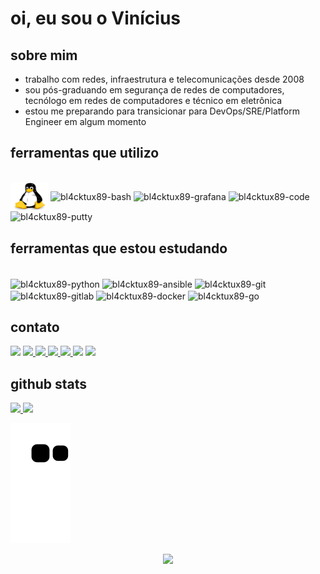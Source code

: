 <h1 align="left"> oi, eu sou o Vinícius </h1>

<h2 align="left"> sobre mim </h2>
<ul align="left">
  <li>trabalho com redes, infraestrutura e telecomunicações desde 2008</li>
  <li>sou pós-graduando em segurança de redes de computadores, tecnólogo em redes de computadores e técnico em eletrônica</li>
  <li>estou me preparando para transicionar para DevOps/SRE/Platform Engineer em algum momento</li>
</ul>

<h2 align="left">ferramentas que utilizo</h2>
<div align="left" style="display: inline_block"><br>
  <img align="center" alt="bl4cktux89-linux" height="45" width="60" src="https://github.com/devicons/devicon/blob/master/icons/linux/linux-original.svg">
  <img align="center" alt="bl4cktux89-bash" height="45" width="60" src="https://cdn.jsdelivr.net/gh/devicons/devicon/icons/bash/bash-original.svg">
  <img align="center" alt="bl4cktux89-grafana" height="45" width="60" src="https://cdn.jsdelivr.net/gh/devicons/devicon/icons/grafana/grafana-original.svg" />
  <img align="center" alt="bl4cktux89-code" height="45" width="60" src="https://cdn.jsdelivr.net/gh/devicons/devicon/icons/vscode/vscode-original.svg">
  <img align="center" alt="bl4cktux89-putty" height="45" width="60" src="https://cdn.jsdelivr.net/gh/devicons/devicon/icons/putty/putty-original.svg" />       
</div>

<h2 align="left">ferramentas que estou estudando</h2>
<div align="left" style="display: inline_block"><br>
  <img align="center" alt="bl4cktux89-python" height="45" width="60" src="https://cdn.jsdelivr.net/gh/devicons/devicon/icons/python/python-original.svg">
  <img align="center" alt="bl4cktux89-ansible" height="45" width="60" src="https://cdn.jsdelivr.net/gh/devicons/devicon/icons/ansible/ansible-original.svg" /> 
  <img align="center" alt="bl4cktux89-git" height="45" width="60" src="https://cdn.jsdelivr.net/gh/devicons/devicon/icons/git/git-original.svg">
  <img align="center" alt="bl4cktux89-gitlab" height="45" width="60" src="https://cdn.jsdelivr.net/gh/devicons/devicon/icons/gitlab/gitlab-original.svg" />
  <img align="center" alt="bl4cktux89-docker" height="45" width="60" src="https://cdn.jsdelivr.net/gh/devicons/devicon/icons/docker/docker-original.svg">
  <img align="center" alt="bl4cktux89-go" height="45" width="60" src="https://cdn.jsdelivr.net/gh/devicons/devicon/icons/go/go-original.svg">
</div>

<h2 align="left"> contato </h2>
<div align="left">
  <a href="https://www.linkedin.com/in/vinicius-santana-da-silva" target="_blank"><img src="https://img.shields.io/badge/-LinkedIn-%230077B5?style=for-the-badge&logo=linkedin&logoColor=white" target="_blank"></a>
  <a href="https://t.me/bl4cktux89" target="_blank"><img src="https://img.shields.io/badge/Telegram-2CA5E0?style=for-the-badge&logo=telegram&logoColor=white">
  <a href="https://linktr.ee/bl4cktux89" target="_blank"><img src="https://img.shields.io/badge/linktree-39E09B?style=for-the-badge&logo=linktree&logoColor=white">
  <a href="https://www.twitch.tv/bl4cktux89" target="_blank"><img src="https://img.shields.io/badge/Twitch-9146FF?style=for-the-badge&logo=twitch&logoColor=white">
  <a href="https://www.youtube.com/channel/UCV_Yue-jXFiVJ4pWzeUQmgg" target="_blank"><img src="https://img.shields.io/badge/YouTube-FF0000?style=for-the-badge&logo=youtube&logoColor=white">
  <a href="https://www.instagram.com/bl4cktux89/" target="_blank"><img src="https://img.shields.io/badge/Instagram-E4405F?style=for-the-badge&logo=instagram&logoColor=white" target="_blank"></a>
  <a href="https://www.twitter.com/bl4cktux89/" target="_blank"><img src="https://img.shields.io/badge/Twitter-1DA1F2?style=for-the-badge&logo=twitter&logoColor=white" target="_blank"></a>
</div>  

<h2 align="left"> github stats</h2>
<div align="left">
  <a href="https://github.com/bl4cktux89">
  <img height="160em" src="https://github-readme-stats.vercel.app/api?username=bl4cktux89&show_icons=true&theme=dark&include_all_commits=true&count_private=true"/>
  <img height="160em" src="https://github-readme-stats.vercel.app/api/top-langs/?username=bl4cktux89&layout=compact&langs_count=7&theme=dark"/>

  ![Snake animation](https://github.com/bl4cktux89/bl4cktux89/blob/output/github-contribution-grid-snake.svg)
</div>

<div align="center">
  <img src="http://ForTheBadge.com/images/badges/built-with-love.svg">